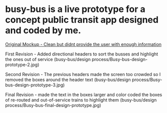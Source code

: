 # busy-bus is a live prototype for a concept public transit app designed and coded by me.

[Original Mockup - Clean but didnt provide the user with enough information](https://raw.githubusercontent.com/hilljhannah/busy-bus/designprocess/Busy-bus-design-prototype-1.jpg)
      

First Revision - Added directional headers to sort the busses and highlight the ones out of service
(busy-bus/design process/Busy-bus-design-prototype-2.jpg)
    

Second Revision - The previous headers made the screen too crowded so I removed the boxes around the header text
(busy-bus/design process/Busy-bus-design-prototype-3.jpg)

Final Revision - made the text in the boxes larger and color coded the boxes of re-routed and out-of-service trains to highlight them
(busy-bus/design process/Busy-bus-final-design-prototype.jpg)
      

